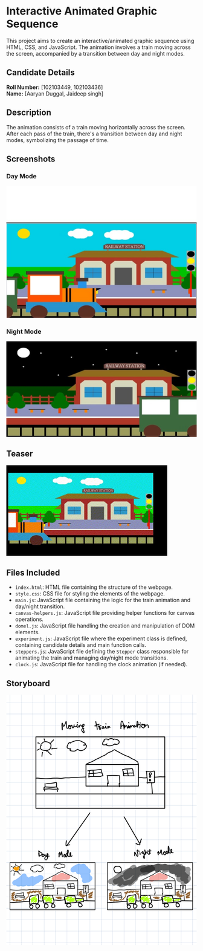 # Interactive Animated Graphic Sequence

This project aims to create an interactive/animated graphic sequence using HTML, CSS, and JavaScript. The animation involves a train moving across the screen, accompanied by a transition between day and night modes.

## Candidate Details
**Roll Number:** [102103449, 102103436]  
**Name:** [Aaryan Duggal, Jaideep singh]

## Description
The animation consists of a train moving horizontally across the screen. After each pass of the train, there's a transition between day and night modes, symbolizing the passage of time.

## Screenshots

### Day Mode
![Train Day](assets/train_day.jpg)

### Night Mode
![Train Night](assets/train_night.jpg)

## Teaser
![Train GIF](assets/train-gif.gif)

## Files Included
- `index.html`: HTML file containing the structure of the webpage.
- `style.css`: CSS file for styling the elements of the webpage.
- `main.js`: JavaScript file containing the logic for the train animation and day/night transition.
- `canvas-helpers.js`: JavaScript file providing helper functions for canvas operations.
- `domel.js`: JavaScript file handling the creation and manipulation of DOM elements.
- `experiment.js`: JavaScript file where the experiment class is defined, containing candidate details and main function calls.
- `steppers.js`: JavaScript file defining the `Stepper` class responsible for animating the train and managing day/night mode transitions.
- `clock.js`: JavaScript file for handling the clock animation (if needed).



## Storyboard
![Storyboard](assets/storyboard.jpg)
